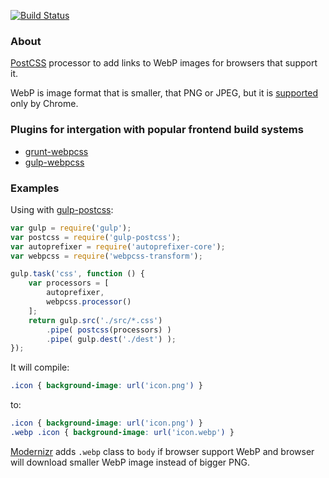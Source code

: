[![Build Status](https://travis-ci.org/lexich/webpcss-transform.svg)](https://travis-ci.org/lexich/webpcss-transform)
### About
[PostCSS](https://github.com/postcss/postcss) processor to add links to WebP images for browsers that support it.

WebP is image format that is smaller, that PNG or JPEG, but it is [supported](http://caniuse.com/webp) only by Chrome.

### Plugins for intergation with popular frontend build systems
* [grunt-webpcss](https://github.com/lexich/grunt-webpcss)
* [gulp-webpcss](https://github.com/lexich/gulp-webpcss)

### Examples

Using with [gulp-postcss](https://github.com/w0rm/gulp-postcss):

```js
var gulp = require('gulp');
var postcss = require('gulp-postcss');
var autoprefixer = require('autoprefixer-core');
var webpcss = require('webpcss-transform');

gulp.task('css', function () {
    var processors = [
        autoprefixer,
        webpcss.processor()
    ];
    return gulp.src('./src/*.css')
        .pipe( postcss(processors) )
        .pipe( gulp.dest('./dest') );
});
```

It will compile:

```css
.icon { background-image: url('icon.png') }
```

to:

```css
.icon { background-image: url('icon.png') }
.webp .icon { background-image: url('icon.webp') }
```

[Modernizr](http://modernizr.com/) adds `.webp` class to `body` if browser support WebP and browser will download smaller WebP image instead of bigger PNG.

